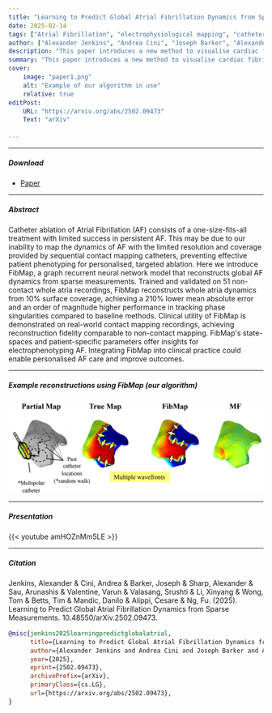 ```yaml
---
title: "Learning to Predict Global Atrial Fibrillation Dynamics from Sparse Measurements" 
date: 2025-02-14
tags: ["Atrial Fibrillation", "electrophysiological mapping", "catheter ablation", "graph neural network", "recurrent neural network", "spatiotemporal", "imputation"]
author: ["Alexander Jenkins", "Andrea Cini", "Joseph Barker", "Alexander Sharp", "Arunashis Sau", "Varun Valentine", "Srushti Valasang", "Xinyang Li", "Tom Wong", "Timothy Betts", "Danilo Mandic", "Cesare Alippi", "Fu Siong Ng"]
description: "This paper introduces a new method to visualise cardiac fibrillation dynamics termed 'imputation mapping'. Using a graph neural network approach, global atrial fibrillation dynamics are reconstructed from sparse clinical measurements, achieving superior performance in tracking cardiac arrhythmia patterns compared to existing methods."
summary: "This paper introduces a new method to visualise cardiac fibrillation dynamics termed 'imputation mapping'. Using a graph neural network approach, global atrial fibrillation dynamics are reconstructed from sparse clinical measurements, achieving superior performance in tracking cardiac arrhythmia patterns compared to existing methods." 
cover:
    image: "paper1.png"
    alt: "Example of our algorithm in use"
    relative: true
editPost:
    URL: "https://arxiv.org/abs/2502.09473"
    Text: "arXiv"

---
```


---

##### Download

+ [Paper](paper1.pdf)

---

##### Abstract

Catheter ablation of Atrial Fibrillation (AF) consists of a one-size-fits-all treatment with limited success in persistent AF. This may be due to our inability to map the dynamics of AF with the limited resolution and coverage provided by sequential contact mapping catheters, preventing effective patient phenotyping for personalised, targeted ablation. Here we introduce FibMap, a graph recurrent neural network model that reconstructs global AF dynamics from sparse measurements. Trained and validated on 51 non-contact whole atria recordings, FibMap reconstructs whole atria dynamics from 10% surface coverage, achieving a 210% lower mean absolute error and an order of magnitude higher performance in tracking phase singularities compared to baseline methods. Clinical utility of FibMap is demonstrated on real-world contact mapping recordings, achieving reconstruction fidelity comparable to non-contact mapping. FibMap's state-spaces and patient-specific parameters offer insights for electrophenotyping AF. Integrating FibMap into clinical practice could enable personalised AF care and improve outcomes.

---

##### Example reconstructions using FibMap (our algorithm)

![](paper1.png)

---
##### Presentation

{{< youtube amHOZnMm5LE >}}

---

##### Citation

Jenkins, Alexander & Cini, Andrea & Barker, Joseph & Sharp, Alexander & Sau, Arunashis & Valentine, Varun & Valasang, Srushti & Li, Xinyang & Wong, Tom & Betts, Tim & Mandic, Danilo & Alippi, Cesare & Ng, Fu. (2025). Learning to Predict Global Atrial Fibrillation Dynamics from Sparse Measurements. 10.48550/arXiv.2502.09473.

```BibTeX
@misc{jenkins2025learningpredictglobalatrial,
      title={Learning to Predict Global Atrial Fibrillation Dynamics from Sparse Measurements}, 
      author={Alexander Jenkins and Andrea Cini and Joseph Barker and Alexander Sharp and Arunashis Sau and Varun Valentine and Srushti Valasang and Xinyang Li and Tom Wong and Timothy Betts and Danilo Mandic and Cesare Alippi and Fu Siong Ng},
      year={2025},
      eprint={2502.09473},
      archivePrefix={arXiv},
      primaryClass={cs.LG},
      url={https://arxiv.org/abs/2502.09473}, 
}
```